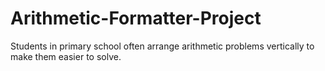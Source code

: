 # Arithmetic-Formatter-Project
Students in primary school often arrange arithmetic problems vertically to make them easier to solve.
